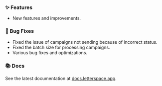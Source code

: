 ### ✨ Features

- New features and improvements.

### 🐛 Bug Fixes

- Fixed the issue of campaigns not sending because of incorrect status.
- Fixed the batch size for processing campaigns.
- Various bug fixes and optimizations.

### 📚 Docs

See the latest documentation at [docs.letterspace.app](https://docs.letterspace.app).
